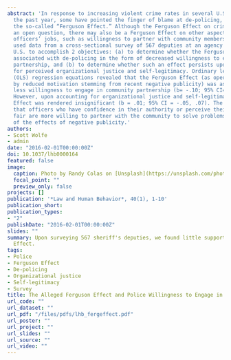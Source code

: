 ```yaml
---
abstract: 'In response to increasing violent crime rates in several U.S. cities over
  the past year, some have pointed the finger of blame at de-policing, a result of
  the so-called “Ferguson Effect.” Although the Ferguson Effect on crime rates remains
  an open question, there may also be a Ferguson Effect on other aspects of police
  officers’ jobs, such as willingness to partner with community members. This study
  used data from a cross-sectional survey of 567 deputies at an agency in the southeastern
  U.S. to accomplish 2 objectives: (a) to determine whether the Ferguson Effect is
  associated with de-policing in the form of decreased willingness to engage in community
  partnership, and (b) to determine whether such an effect persists upon accounting
  for perceived organizational justice and self-legitimacy. Ordinary least squares
  (OLS) regression equations revealed that the Ferguson Effect (as operationalized
  by reduced motivation stemming from recent negative publicity) was associated with
  less willingness to engage in community partnership (b= -.10; 95% CI= -.16, -.05).
  However, upon accounting for organizational justice and self-legitimacy, the Ferguson
  Effect was rendered insignificant (b = .01; 95% CI = -.05, .07). The findings suggest
  that officers who have confidence in their authority or perceive their agency as
  fair are more willing to partner with the community to solve problems, regardless
  of the effects of negative publicity.'
authors:
- Scott Wolfe
- admin
date: "2016-02-01T00:00:00Z"
doi: 10.1037/lhb0000164
featured: false
image:
  caption: Photo by Randy Colas on [Unsplash](https://unsplash.com/photos/r2lq1VIyuO4)
  focal_point: ""
  preview_only: false
projects: []
publication: '*Law and Human Behavior*, 40(1), 1-10'
publication_short: 
publication_types:
- "2"
publishDate: "2016-02-01T00:00:00Z"
slides: ""
summary: Upon surveying 567 sheriff's deputies, we found little support for the Ferguson
  Effect.
tags:
- Police
- Ferguson Effect
- De-policing
- Organizational justice
- Self-legitimacy
- Survey
title: The Alleged Ferguson Effect and Police Willingness to Engage in Community Partnership
url_code: ""
url_dataset: ""
url_pdf: "/files/pdfs/lhb_fergeffect.pdf"
url_poster: ""
url_project: ""
url_slides: ""
url_source: ""
url_video: ""
---
```


